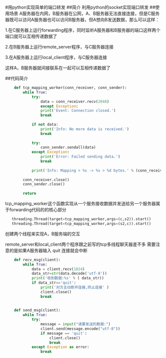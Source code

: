 #用python实现简单的端口转发
##简介
利用python的socket实现端口转发
##使用场景
A服务器在内网，B服务器在公网，A、B服务器无法直接连接，但是C服务器既可以访问A服务器也可以访问B服务器，但A想向B发送数据，那么可以这样：

1.在C服务器上运行forwarding程序，同时监听A服务器和B服务器的端口这样两个端口就可以互相传递数据了

2.在B服务器上运行remote_server程序，与C服务器连接

3.在A服务器上运行local_client程序，与C服务器连接

这样A，B服务器就间接联系在一起可以互相传递数据了

##代码简介
```python
	def tcp_mapping_worker(conn_receiver, conn_sender):
    	while True:
    		try:
    			data = conn_receiver.recv(2048)
    			except Exception:
    			print('Event: Connection closed.')
    			break
	    
	        if not data:
	            print('Info: No more data is received.')
	            break
	    
	        try:
	            conn_sender.sendall(data)
	        except Exception:
	            print('Error: Failed sending data.')
	            break
	    
	        print('Info: Mapping > %s -> %s > %d bytes.' % (conn_receiver.getpeername(), conn_sender.getpeername(), len(data)))
	    
	    conn_receiver.close()
	    conn_sender.close()
	    
	    return
```
tcp_mapping_worker这个函数实现从一个服务接收数据并发送给另一个服务器属于forwarding代码的的核心部分

 ```python
    threading.Thread(target=tcp_mapping_worker,args=(c,s2)).start() 
    threading.Thread(target=tcp_mapping_worker,args=(s2,c)).start()
```
创建两个线程来实现A，B服务端的交互

remote_server和local_client两个程序跟之前写的tcp多线程聊天器差不多
需要注意的是如果A服务器输入 quit 连接就会中断
```python
    def recv_msg(client):
    	while True:
    		data = client.recv(1024)	
    		data_str=str(data.decode('utf-8'))
    		print('收到数据:%s' % ( data_str))
    		if data_str=='quit':
    			print('对方主动断开连接,终止连接' )
    			client.close()
    			break 
    			
    		
    def send_msg(client):
    	while True:
    		try:
    			message = input("请要发送的数据:")
    			client.send(message.encode("utf-8"))
    			if message == 'quit':
    				client.close()
    				break
    		except Exception as error:
    			break
```    		
       

